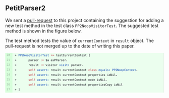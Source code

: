 ## PetitParser2

We sent a [pull-request](https://github.com/kursjan/petitparser2) to this project containing the suggestion  for adding a new test method  in the test class `PP2NoopVisitorTest`.
The suggested test method is shown in the figure below. 

The test method tests the value of `currentContext` in `result` object.
The pull-request is not merged up to the date of  writing this paper.

![A new assertion in test method suggestion sent in a pull-request to the project PetitParser2](figures/pr-petitparser2.png)
